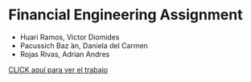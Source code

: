 # Financial Engineering Assignment

- Huari Ramos, Victor Diomides
- Pacussich Baz ́an, Daniela del Carmen
- Rojas Rivas, Adrian Andres

[CLICK aquí para ver el trabajo](https://nbviewer.jupyter.org/github/theadrianro/Financial-Engineering-Assignment/blob/main/Financial%20Engineering%20Assignment.ipynb)
